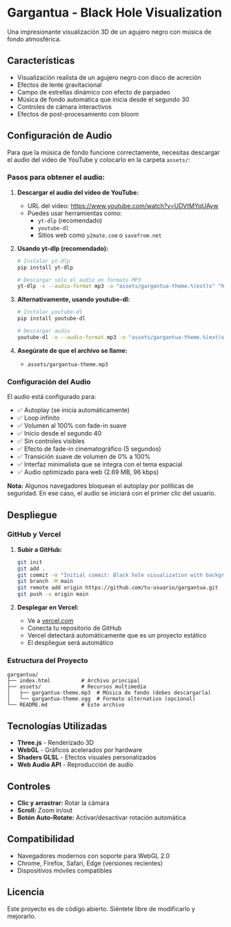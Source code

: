 # Gargantua - Black Hole Visualization

Una impresionante visualización 3D de un agujero negro con música de fondo atmosférica.

## Características

- Visualización realista de un agujero negro con disco de acreción
- Efectos de lente gravitacional
- Campo de estrellas dinámico con efecto de parpadeo
- Música de fondo automática que inicia desde el segundo 30
- Controles de cámara interactivos
- Efectos de post-procesamiento con bloom

## Configuración de Audio

Para que la música de fondo funcione correctamente, necesitas descargar el audio del video de YouTube y colocarlo en la carpeta `assets/`:

### Pasos para obtener el audio:

1. **Descargar el audio del video de YouTube:**
   - URL del video: https://www.youtube.com/watch?v=UDVtMYqUAyw
   - Puedes usar herramientas como:
     - `yt-dlp` (recomendado)
     - `youtube-dl`
     - Sitios web como `y2mate.com` o `savefrom.net`

2. **Usando yt-dlp (recomendado):**
   ```bash
   # Instalar yt-dlp
   pip install yt-dlp
   
   # Descargar solo el audio en formato MP3
   yt-dlp -x --audio-format mp3 -o "assets/gargantua-theme.%(ext)s" "https://www.youtube.com/watch?v=UDVtMYqUAyw"
   ```

3. **Alternativamente, usando youtube-dl:**
   ```bash
   # Instalar youtube-dl
   pip install youtube-dl
   
   # Descargar audio
   youtube-dl -x --audio-format mp3 -o "assets/gargantua-theme.%(ext)s" "https://www.youtube.com/watch?v=UDVtMYqUAyw"
   ```

4. **Asegúrate de que el archivo se llame:**
   - `assets/gargantua-theme.mp3`

### Configuración del Audio

El audio está configurado para:
- ✅ Autoplay (se inicia automáticamente)
- ✅ Loop infinito
- ✅ Volumen al 100% con fade-in suave
- ✅ Inicio desde el segundo 40
- ✅ Sin controles visibles
- ✅ Efecto de fade-in cinematográfico (5 segundos)
- ✅ Transición suave de volumen de 0% a 100%
- ✅ Interfaz minimalista que se integra con el tema espacial
- ✅ Audio optimizado para web (2.69 MB, 96 kbps)

**Nota:** Algunos navegadores bloquean el autoplay por políticas de seguridad. En ese caso, el audio se iniciará con el primer clic del usuario.

## Despliegue

### GitHub y Vercel

1. **Subir a GitHub:**
   ```bash
   git init
   git add .
   git commit -m "Initial commit: Black hole visualization with background music"
   git branch -M main
   git remote add origin https://github.com/tu-usuario/gargantua.git
   git push -u origin main
   ```

2. **Desplegar en Vercel:**
   - Ve a [vercel.com](https://vercel.com)
   - Conecta tu repositorio de GitHub
   - Vercel detectará automáticamente que es un proyecto estático
   - El despliegue será automático

### Estructura del Proyecto

```
gargantua/
├── index.html          # Archivo principal
├── assets/             # Recursos multimedia
│   ├── gargantua-theme.mp3  # Música de fondo (debes descargarla)
│   └── gargantua-theme.ogg  # Formato alternativo (opcional)
└── README.md           # Este archivo
```

## Tecnologías Utilizadas

- **Three.js** - Renderizado 3D
- **WebGL** - Gráficos acelerados por hardware
- **Shaders GLSL** - Efectos visuales personalizados
- **Web Audio API** - Reproducción de audio

## Controles

- **Clic y arrastrar:** Rotar la cámara
- **Scroll:** Zoom in/out
- **Botón Auto-Rotate:** Activar/desactivar rotación automática

## Compatibilidad

- Navegadores modernos con soporte para WebGL 2.0
- Chrome, Firefox, Safari, Edge (versiones recientes)
- Dispositivos móviles compatibles

## Licencia

Este proyecto es de código abierto. Siéntete libre de modificarlo y mejorarlo.
